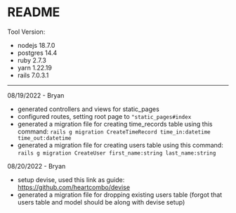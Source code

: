 # README

Tool Version:

- nodejs 18.7.0
- postgres 14.4
- ruby 2.7.3        
- yarn 1.22.19
- rails 7.0.3.1

------------------------

08/19/2022 - Bryan

- generated controllers and views for static_pages
- configured routes, setting root page to ```"static_pages#index```
- generated a migration file for creating time_records table using this command: ```rails g migration CreateTimeRecord time_in:datetime time_out:datetime```
- generated a migration file for creating users table using this command: ```rails g migration CreateUser first_name:string last_name:string```

08/20/2022 - Bryan

- setup devise, used this link as guide: https://github.com/heartcombo/devise
- generated a migration file for dropping existing users table (forgot that users table and model should be along with devise setup)
